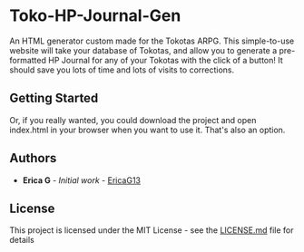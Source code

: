 # Toko-HP-Journal-Gen

An HTML generator custom made for the Tokotas ARPG. This simple-to-use website will take your database of Tokotas, and allow you to generate a pre-formatted HP Journal for any of your Tokotas with the click of a button! It should save you lots of time and lots of visits to corrections.

## Getting Started


Or, if you really wanted, you could download the project and open index.html in your browser when you want to use it. That's also an option.

## Authors

* **Erica G** - *Initial work* - [EricaG13](https://github.com/EricaG13)

## License

This project is licensed under the MIT License - see the [LICENSE.md](LICENSE.md) file for details
